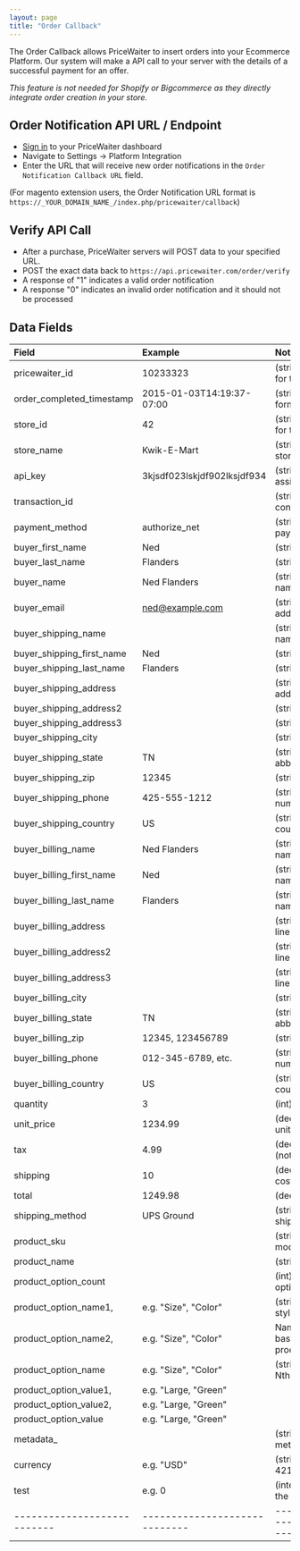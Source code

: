 ```yaml
---
layout: page
title: "Order Callback"
---
```


The Order Callback allows PriceWaiter to insert orders into your Ecommerce Platform.
Our system will make a API call to your server with the details of a successful payment for an offer.

*This feature is not needed for Shopify or Bigcommerce as they directly integrate order creation in your store.*

Order Notification API URL / Endpoint
-------------------------------------

* [Sign in](https://retailer.pricewaiter.com/) to your PriceWaiter dashboard
* Navigate to Settings -> Platform Integration
* Enter the URL that will receive new order notifications in the `Order Notification Callback URL` field.

(For magento extension users, the Order Notification URL format is `https://_YOUR_DOMAIN_NAME_/index.php/pricewaiter/callback`)

Verify API Call
---------------

* After a purchase, PriceWaiter servers will POST data to your specified URL.
* POST the exact data back to `https://api.pricewaiter.com/order/verify`
* A response of "1" indicates a valid order notification
* A response "0" indicates an invalid order notification and it should not be processed

Data Fields
-----------

| Field                       | Example                       | Notes                                                |
|:----------------------------|:------------------------------|:-----------------------------------------------------|
| pricewaiter_id              | 10233323                      | (string) PriceWaiter ID for the order                |
| order_completed_timestamp   | 2015-01-03T14:19:37-07:00     | (string) ISO 8601-formatted date/time                |
| store_id                    | 42                            | (string) PriceWaiter ID for the store                |
| store_name                  | Kwik-E-Mart                   | (string) Name of the store as entered                |
| api_key                     | 3kjsdf023lskjdf902lksjdf934   | (string) API Key assigned to the site                |
| transaction_id              |                               | (string) Payment confirmation code                   |
| payment_method              | authorize_net                 | (string) Name of payment processor                   |
| buyer_first_name            | Ned                           | (string)                                             |
| buyer_last_name             | Flanders                      | (string)                                             |
| buyer_name                  | Ned Flanders                  | (string) Buyer's full name                           |
| buyer_email                 | ned@example.com               | (string) Buyer's email address                       |
| buyer_shipping_name         |                               | (string) Ship to full name                           |
| buyer_shipping_first_name   | Ned                           | (string)                                             |
| buyer_shipping_last_name    | Flanders                      | (string)                                             |
| buyer_shipping_address      |                               | (string) Ship to address                             |
| buyer_shipping_address2     |                               | (string)                                             |
| buyer_shipping_address3     |                               | (string)                                             |
| buyer_shipping_city         |                               | (string) Ship to city                                |
| buyer_shipping_state        | TN                            | (string) 2-letter state abbreviation                 |
| buyer_shipping_zip          | 12345                         | (string) US zip code                                 |
| buyer_shipping_phone        | 425-555-1212                  | (string) Buyer's phone number                        |
| buyer_shipping_country      | US                            | (string) 2-letter country code                       |
| buyer_billing_name          | Ned Flanders                  | (string) Bill to full name                           |
| buyer_billing_first_name    | Ned                           | (string) Bill to first name                          |
| buyer_billing_last_name     | Flanders                      | (string) Bill to last name                           |
| buyer_billing_address       |                               | (string) Bill to address line 1                      |
| buyer_billing_address2      |                               | (string) Bill to address line 2                      |
| buyer_billing_address3      |                               | (string) Bill to address line 3                      |
| buyer_billing_city          |                               | (string) Bill to city                                |
| buyer_billing_state         | TN                            | (string) 2-letter state abbreviation                 |
| buyer_billing_zip           | 12345, 123456789              | (string) Postal code                                 |
| buyer_billing_phone         | 012-345-6789, etc.            | (string) Buyer's phone number                        |
| buyer_billing_country       | US                            | (string) 2-letter country code                       |
| quantity                    | 3                             | (int) Total quantity                                 |
| unit_price                  | 1234.99                       | (decimal) Price per unit                             |
| tax                         | 4.99                          | (decimal) Tax cost (not % rate)                      |
| shipping                    | 10                            | (decimal) Shipping cost                              |
| total                       | 1249.98                       | (decimal) Order total                                |
| shipping_method             | UPS Ground                    | (string) Name of shipping method                     |
| product_sku                 |                               | (string) Product sku / model number                  |
| product_name                |                               | (string) Product Name                                |
| product_option_count        |                               | (int) total number of options                        |
| product_option_name1,       | e.g. "Size", "Color"          | (string) size, color, style, etc.                    |
| product_option_name2,       | e.g. "Size", "Color"          | Name of the Nth (1-based up to product_option_count) |
| product_option_name<N>      | e.g. "Size", "Color"          | (string) Value for the Nth product option.           |
| product_option_value1,      | e.g. "Large, "Green"          |                                                      |
| product_option_value2,      | e.g. "Large, "Green"          |                                                      |
| product_option_value<N>     | e.g. "Large, "Green"          |                                                      |
| metadata_<KEY>              |                               | (string) value of metadata properties                |
| currency                    | e.g. "USD"                    | (string)Any valid ISO-4217 currency code             |
| test                        | e.g. 0                        | (integer) 0 and 1 are the only valid values          |
| --------------------------- | ----------------------------- | ---------------------------------------              |
